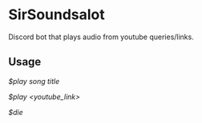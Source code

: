 # SirSoundsalot
Discord bot that plays audio from youtube queries/links.

## Usage

_$play song title_

_$play <youtube\_link>_

_$die_
